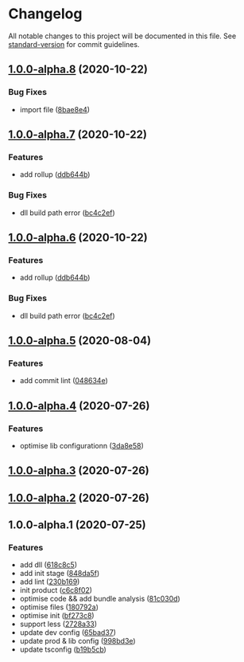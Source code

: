 # Changelog

All notable changes to this project will be documented in this file. See [standard-version](https://github.com/conventional-changelog/standard-version) for commit guidelines.

## [1.0.0-alpha.8](https://taylorpzreal.github.com/TaylorPzreal/ideal-cli/compare/v1.0.0-alpha.7...v1.0.0-alpha.8) (2020-10-22)


### Bug Fixes

* import file ([8bae8e4](https://taylorpzreal.github.com/TaylorPzreal/ideal-cli/commit/8bae8e47f6dc6f3cfd9d1e5eb92a7cb6251080c2))

## [1.0.0-alpha.7](https://taylorpzreal.github.com/TaylorPzreal/ideal-cli/compare/v1.0.0-alpha.5...v1.0.0-alpha.7) (2020-10-22)


### Features

* add rollup ([ddb644b](https://taylorpzreal.github.com/TaylorPzreal/ideal-cli/commit/ddb644b63f6db266089ed8b874f7a936d5f30c9e))


### Bug Fixes

* dll build path error ([bc4c2ef](https://taylorpzreal.github.com/TaylorPzreal/ideal-cli/commit/bc4c2efa8b48b051f6314468acfd27bab0390249))

## [1.0.0-alpha.6](https://taylorpzreal.github.com/TaylorPzreal/ideal-cli/compare/v1.0.0-alpha.5...v1.0.0-alpha.6) (2020-10-22)


### Features

* add rollup ([ddb644b](https://taylorpzreal.github.com/TaylorPzreal/ideal-cli/commit/ddb644b63f6db266089ed8b874f7a936d5f30c9e))


### Bug Fixes

* dll build path error ([bc4c2ef](https://taylorpzreal.github.com/TaylorPzreal/ideal-cli/commit/bc4c2efa8b48b051f6314468acfd27bab0390249))

## [1.0.0-alpha.5](https://taylorpzreal.github.com/TaylorPzreal/ideal-cli/compare/v1.0.0-alpha.4...v1.0.0-alpha.5) (2020-08-04)


### Features

* add commit lint ([048634e](https://taylorpzreal.github.com/TaylorPzreal/ideal-cli/commit/048634e9af8e7f782e9c88195d286252b9b23493))

## [1.0.0-alpha.4](https://taylorpzreal.github.com/TaylorPzreal/ideal-cli/compare/v1.0.0-alpha.3...v1.0.0-alpha.4) (2020-07-26)


### Features

* optimise lib configurationn ([3da8e58](https://taylorpzreal.github.com/TaylorPzreal/ideal-cli/commit/3da8e58158f92baa1051af3441f9e69415fed425))

## [1.0.0-alpha.3](https://taylorpzreal.github.com/TaylorPzreal/ideal-cli/compare/v1.0.0-alpha.2...v1.0.0-alpha.3) (2020-07-26)

## [1.0.0-alpha.2](https://taylorpzreal.github.com/TaylorPzreal/ideal-cli/compare/v1.0.0-alpha.1...v1.0.0-alpha.2) (2020-07-26)

## 1.0.0-alpha.1 (2020-07-25)


### Features

* add dll ([618c8c5](https://taylorpzreal.github.com/TaylorPzreal/ideal-cli/commit/618c8c541a1666fe384bfdaf86fcbba19dc3d2cf))
* add init stage ([848da5f](https://taylorpzreal.github.com/TaylorPzreal/ideal-cli/commit/848da5fcba4a991b0665eae480cf3bfebcab5c68))
* add lint ([230b169](https://taylorpzreal.github.com/TaylorPzreal/ideal-cli/commit/230b1695b04a4abbcbcab8d3a95e8f8aefb2f708))
* init product ([c6c8f02](https://taylorpzreal.github.com/TaylorPzreal/ideal-cli/commit/c6c8f02acf661516cac89178ef5626ee8a0d42a0))
* optimise code && add bundle analysis ([81c030d](https://taylorpzreal.github.com/TaylorPzreal/ideal-cli/commit/81c030dbfc0dbcb45b746ee75f262e8c7a76e4c0))
* optimise files ([180792a](https://taylorpzreal.github.com/TaylorPzreal/ideal-cli/commit/180792a348c6cdee23aae46432904149e4b8da6c))
* optimise init ([bf273c8](https://taylorpzreal.github.com/TaylorPzreal/ideal-cli/commit/bf273c8cc69ea907688877251948609a24190460))
* support less ([2728a33](https://taylorpzreal.github.com/TaylorPzreal/ideal-cli/commit/2728a330291048a548382f05dd347402cb1ffd70))
* update dev config ([65bad37](https://taylorpzreal.github.com/TaylorPzreal/ideal-cli/commit/65bad374915f59f318fee52caccf8322c64147ce))
* update prod & lib config ([998bd3e](https://taylorpzreal.github.com/TaylorPzreal/ideal-cli/commit/998bd3e0bace8d5bd4257203380a3bee0b850a50))
* update tsconfig ([b19b5cb](https://taylorpzreal.github.com/TaylorPzreal/ideal-cli/commit/b19b5cbc717c3ceabc26494ad4577e85cca38163))
